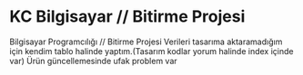 # KC Bilgisayar // Bitirme Projesi
 Bilgisayar Programcılığı // Bitirme Projesi
 Verileri tasarıma aktaramadığım için kendim tablo halinde yaptım.(Tasarım kodlar yorum halinde index içinde var)
 Ürün güncellemesinde ufak problem var
 
 
 
